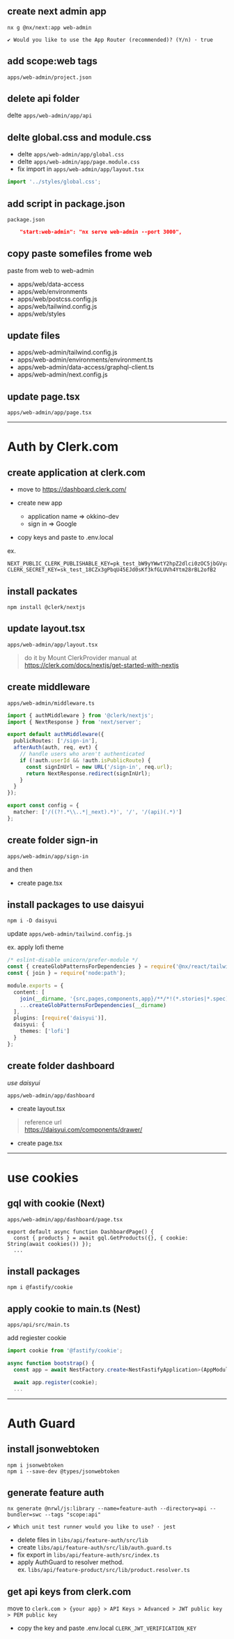## create next admin app

```shell
nx g @nx/next:app web-admin

✔ Would you like to use the App Router (recommended)? (Y/n) · true
```

## add scope:web tags 

 `apps/web-admin/project.json`

## delete api folder

delte `apps/web-admin/app/api`

## delte global.css and module.css

* delte `apps/web-admin/app/global.css`
* delte `apps/web-admin/app/page.module.css`
* fix import in `apps/web-admin/app/layout.tsx`

```ts
import '../styles/global.css';
```

## add script in package.json

 `package.json`

```json
    "start:web-admin": "nx serve web-admin --port 3000",
```

## copy paste somefiles frome web

paste from web to web-admin  

* apps/web/data-access
* apps/web/environments
* apps/web/postcss.config.js
* apps/web/tailwind.config.js
* apps/web/styles

## update files

* apps/web-admin/tailwind.config.js
* apps/web-admin/environments/environment.ts
* apps/web-admin/data-access/graphql-client.ts
* apps/web-admin/next.config.js

## update page.tsx

 `apps/web-admin/app/page.tsx`

_________________________________________________

# Auth by Clerk.com

## create application at clerk.com

* move to https://dashboard.clerk.com/

* create new app
    - application name => okkino-dev
    - sign in => Google

* copy keys and paste to .env.local

ex.  

```text
NEXT_PUBLIC_CLERK_PUBLISHABLE_KEY=pk_test_bW9yYWwtY2hpZ2dlci0zOC5jbGVyay5hY2NvdW50cy5kZXYk
CLERK_SECRET_KEY=sk_test_18CZx3gPbqU45EJd0sKf3kfGLUVh4Ytm28rBL2ofB2
```

## install packates

```shell
npm install @clerk/nextjs
```

## update layout.tsx

 `apps/web-admin/app/layout.tsx`

> do it by Mount ClerkProvider manual at https://clerk.com/docs/nextjs/get-started-with-nextjs

## create middleware

 `apps/web-admin/middleware.ts`

```ts
import { authMiddleware } from '@clerk/nextjs';
import { NextResponse } from 'next/server';

export default authMiddleware({
  publicRoutes: ['/sign-in'],
  afterAuth(auth, req, evt) {
    // handle users who aren't authenticated
    if (!auth.userId && !auth.isPublicRoute) {
      const signInUrl = new URL('/sign-in', req.url);
      return NextResponse.redirect(signInUrl);
    }
  }
});

export const config = {
  matcher: ['/((?!.*\\..*|_next).*)', '/', '/(api)(.*)']
};
```

## create folder sign-in

 `apps/web-admin/app/sign-in`

 and then  

 * create page.tsx

## install packages to use daisyui

```shell
npm i -D daisyui
```

update `apps/web-admin/tailwind.config.js`

ex. apply lofi theme   

```ts
/* eslint-disable unicorn/prefer-module */
const { createGlobPatternsForDependencies } = require('@nx/react/tailwind');
const { join } = require('node:path');

module.exports = {
  content: [
    join(__dirname, '{src,pages,components,app}/**/*!(*.stories|*.spec).{ts,tsx,html}'),
    ...createGlobPatternsForDependencies(__dirname)
  ],
  plugins: [require('daisyui')],
  daisyui: {
    themes: ['lofi']
  }
};
```

## create folder dashboard

*use daisyui*  

 `apps/web-admin/app/dashboard`

* create layout.tsx

> reference url  
> https://daisyui.com/components/drawer/  

* create page.tsx

_________________________________________________

# use cookies

## gql with cookie (Next)

 `apps/web-admin/app/dashboard/page.tsx`

```tsx
export default async function DashboardPage() {
  const { products } = await gql.GetProducts({}, { cookie: String(await cookies()) });
  ...
```

## install packages

```shell
npm i @fastify/cookie
```

## apply cookie to main.ts (Nest)

 `apps/api/src/main.ts`

add regiester cookie  

```ts
import cookie from '@fastify/cookie';

async function bootstrap() {
  const app = await NestFactory.create<NestFastifyApplication>(AppModule, new FastifyAdapter());

  await app.register(cookie);
  ...
```

_________________________________________________

# Auth Guard

## install jsonwebtoken

```shell
npm i jsonwebtoken
npm i --save-dev @types/jsonwebtoken
```

## generate feature auth

```shell
nx generate @nrwl/js:library --name=feature-auth --directory=api --bundler=swc --tags "scope:api"

✔ Which unit test runner would you like to use? · jest
```

* delete files in `libs/api/feature-auth/src/lib`
* create `libs/api/feature-auth/src/lib/auth.guard.ts`
* fix export in `libs/api/feature-auth/src/index.ts`
* apply AuthGuard to resolver method.  
ex. `libs/api/feature-product/src/lib/product.resolver.ts`

## get api keys from clerk.com

move to `clerk.com > {your app} > API Keys > Advanced > JWT public key > PEM public key`

 
* copy the key and paste .env.local
 `CLERK_JWT_VERIFICATION_KEY`
